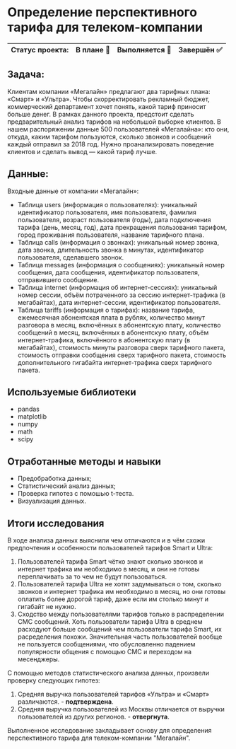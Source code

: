 # Определение перспективного тарифа для телеком-компании

Статус проекта: | В плане :black_square_button: | Выполняется :black_square_button: | Завершён :white_check_mark: | 
:------------ | :-------------| :-------------| :-------------

## Задача:

Клиентам компании «Мегалайн» предлагают два тарифных плана: «Смарт» и «Ультра». Чтобы скорректировать рекламный бюджет, коммерческий департамент хочет понять, какой тариф приносит больше денег. В рамках данного проекта, предстоит сделать предварительный анализ тарифов на небольшой выборке клиентов. В нашем распоряжении данные 500 пользователей «Мегалайна»: кто они, откуда, каким тарифом пользуются, сколько звонков и сообщений каждый отправил за 2018 год. Нужно проанализировать поведение клиентов и сделать вывод — какой тариф лучше.

## Данные:
Входные данные от компании «Мегалайн»:

- Таблица users (информация о пользователях): уникальный идентификатор пользователя, имя пользователя, фамилия пользователя, возраст пользователя (годы), дата подключения тарифа (день, месяц, год), дата прекращения пользования тарифом, город проживания пользователя, название тарифного плана.
- Таблица calls (информация о звонках): уникальный номер звонка, дата звонка, длительность звонка в минутах, идентификатор пользователя, сделавшего звонок.
- Таблица messages (информация о сообщениях): уникальный номер сообщения, дата сообщения, идентификатор пользователя, отправившего сообщение.
- Таблица internet (информация об интернет-сессиях): уникальный номер сессии, объём потраченного за сессию интернет-трафика (в мегабайтах), дата интернет-сессии, идентификатор пользователя.
- Таблица tariffs (информация о тарифах): название тарифа, ежемесячная абонентская плата в рублях, количество минут разговора в месяц, включённых в абонентскую плату,  количество сообщений в месяц, включённых в абонентскую плату, объём интернет-трафика, включённого в абонентскую плату (в мегабайтах), стоимость минуты разговора сверх тарифного пакета, стоимость отправки сообщения сверх тарифного пакета, стоимость дополнительного гигабайта интернет-трафика сверх тарифного пакета.

## Используемые библиотеки
- pandas
- matplotlib
- numpy
- math
- scipy

## Отработанные методы и навыки
- Предобработка данных;
- Статистический анализ данных;
- Проверка гипотез с помошью t-теста. 
- Визуализация данных.

## Итоги исследования

В ходе анализа данных выяснили чем отличаются и в чём схожи предпочтения и особенности пользователей тарифов Smart и Ultra:
1. Пользователей тарифа Smart чётко знают сколько звонков и интернет трафика им необходимо в месяц, и они не готовы переплачивать за то чем не будут пользоваться.
2. Пользователей тарифа Ultra не хотят задумываться о том, сколько звонков и интернет трафика им необходимо в месяц, но они готовы оплатить более дорогой тариф, даже если им столько минут и гигабайт не нужно.
3. Сходство между пользователями тарифов только в распределении СМС сообщений. Хоть пользователи тарифа Ultra в среднем расходуют больше сообщений чем пользователи тарифа Smart, их расределения похожи. Значительная часть пользователей вообще не пользуется сообщениями, что обусловленно падением популярности общения с помощью СМС и переходом на месенджеры.

С помощью методов статистического анализа данных, произвели проверку следующих гипотез:
1. Средняя выручка пользователей тарифов «Ультра» и «Смарт» различаются. - **подтверждена**.
2. Средняя выручка пользователей из Москвы отличается от выручки пользователей из других регионов. - **отвергнута**.

Выполненное исследование закладывает основу для определения перспективного тарифа для телеком-компании "Мегалайн".
